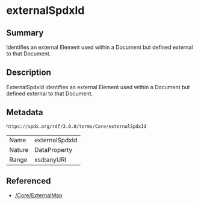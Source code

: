 <!-- Automatically generated by spec-parser v2.1.0 on 2024-06-17T15:44:58.460830+00:00 -->
<!-- SPDX-License-Identifier: Community-Spec-1.0 -->

# externalSpdxId

## Summary

Identifies an external Element used within a Document but defined external to
that Document.


## Description

ExternalSpdxId identifies an external Element used within a Document but
defined external to that Document.


## Metadata

`https://spdx.org/rdf/3.0.0/terms/Core/externalSpdxId`


| | |
|---|---|
| Name | externalSpdxId |
| Nature | DataProperty |
| Range | xsd:anyURI |




## Referenced

- [/Core/ExternalMap](../../Core/Classes/ExternalMap.md)

